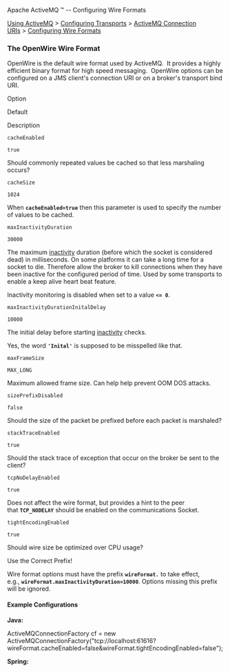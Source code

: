 Apache ActiveMQ ™ -- Configuring Wire Formats 

[Using ActiveMQ](using-activemq.html) > [Configuring Transports](configuring-transports.html) > [ActiveMQ Connection URIs](activemq-connection-uris.html) > [Configuring Wire Formats](configuring-wire-formats.html)


### The OpenWire Wire Format

OpenWire is the default wire format used by ActiveMQ.  It provides a highly efficient binary format for high speed messaging.  OpenWire options can be configured on a JMS client's connection URI or on a broker's transport bind URI.

Option

Default

Description

`cacheEnabled`

`true`

Should commonly repeated values be cached so that less marshaling occurs?

`cacheSize`

`1024`

When **`cacheEnabled=true`** then this parameter is used to specify the number of values to be cached.

`maxInactivityDuration`

`30000`

The maximum [inactivity](activemq-inactivitymonitor.html) duration (before which the socket is considered dead) in milliseconds. On some platforms it can take a long time for a socket to die. Therefore allow the broker to kill connections when they have been inactive for the configured period of time. Used by some transports to enable a keep alive heart beat feature.

Inactivity monitoring is disabled when set to a value **`<= 0`**.

`maxInactivityDurationInitalDelay`

`10000`

The initial delay before starting [inactivity](activemq-inactivitymonitor.html) checks.

Yes, the word **`'Inital'`** is supposed to be misspelled like that.

`maxFrameSize`

`MAX_LONG`

Maximum allowed frame size. Can help help prevent OOM DOS attacks.

`sizePrefixDisabled`

`false`

Should the size of the packet be prefixed before each packet is marshaled?

`stackTraceEnabled`

`true`

Should the stack trace of exception that occur on the broker be sent to the client?

`tcpNoDelayEnabled`

`true`

Does not affect the wire format, but provides a hint to the peer that **`TCP_NODELAY`** should be enabled on the communications Socket.

`tightEncodingEnabled`

`true`

Should wire size be optimized over CPU usage?

Use the Correct Prefix!

Wire format options must have the prefix **`wireFormat.`** to take effect, e.g., **`wireFormat.maxInactivityDuration=10000`**. Options missing this prefix will be ignored.

#### Example Configurations

**Java:**

ActiveMQConnectionFactory cf = new ActiveMQConnectionFactory("tcp://localhost:61616?wireFormat.cacheEnabled=false&wireFormat.tightEncodingEnabled=false");

**Spring:**

<bean class="org.apache.activemq.ActiveMQConnectionFactory">
  <property name="brokerURL" value="failover:(tcp://localhost:61616?jms.optimizeAcknowledge=false&wireFormat.maxInactivityDuration=30000)"/>
  <!\-\- other options... -->
</bean>


